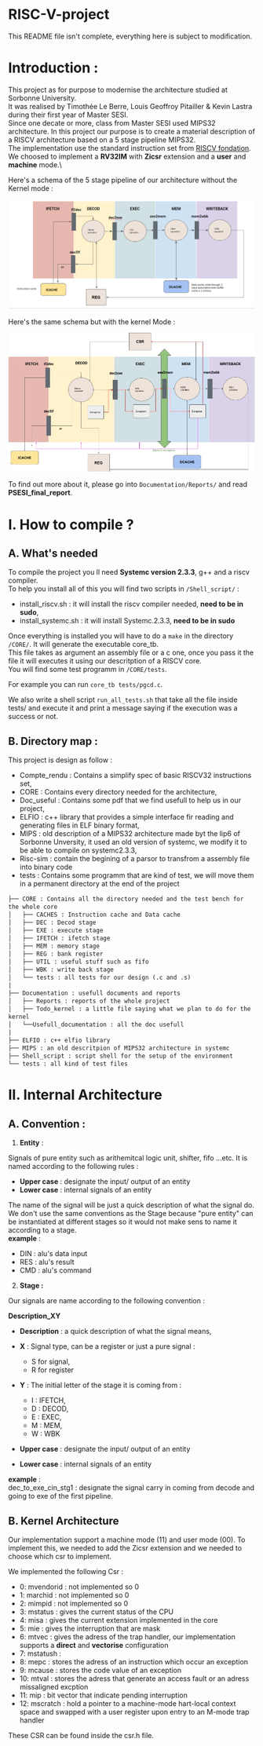 # RISC-V-project

This README file isn't complete, everything here is subject to modification. 

# Introduction :
This project as for purpose to modernise the architecture studied at Sorbonne University.\
It was realised by Timothée Le Berre, Louis Geoffroy Pitailler & Kevin Lastra during their first year of Master SESI.\
Since one decate or more, class from Master SESI used MIPS32 architecture. In this project our purpose is to create a material description of a RISCV architecture based on a 5 stage pipeline MIPS32.\
The implementation use the standard instruction set from [RISCV fondation](https://riscv.org/technical/specifications/). We choosed to implement a **RV32IM** with **Zicsr** extension and a **user** and **machine** mode.\

Here's a schema of the 5 stage pipeline of our architecture without the Kernel mode :

![plot](Documentation/Reports/Pictures_for_reports/RiscV_graph.PNG)

Here's the same schema but with the kernel Mode :

![plot](Documentation/Reports/Pictures_for_reports/schema_pipeline_exception.jpg)

To find out more about it, please go into ``Documentation/Reports/`` and read **PSESI_final_report**.

# I. How to compile ?
## A. What's needed 

To compile the project you ll need **Systemc version 2.3.3**, g++ and a riscv compiler.\
To help you install all of this you will find two scripts in ```/Shell_script/``` :
* install_riscv.sh : it will install the riscv compiler needed, **need to be in sudo**,
* install_systemc.sh : it will install Systemc.2.3.3, **need to be in sudo**

Once everything is installed you will have to do a ```make``` in the directory ```/CORE/```. It will generate the executable core_tb.\
This file takes as argument an assembly file or a c one, once you pass it the file it will executes it using our descritption of a RISCV core.\
You will find some test programm in ``/CORE/tests``.

For example you can run ``core_tb tests/pgcd.c``.

We also write a shell script ``run_all_tests.sh`` that take all the file inside tests/ and execute it and print a message saying if the execution was a success or not.

## B. Directory map :

This project is design as follow :
* Compte_rendu : Contains a simplify spec of basic RISCV32 instructions set,
* CORE : Contains every directory needed for the architecture,
* Doc_useful : Contains some pdf that we find usefull to help us in our project,
* ELFIO : c++ library that provides a simple interface fir reading and generating files in ELF binary format,
* MIPS : old description of a MIPS32 architecture made byt the lip6 of Sorbonne Unversity, it used an old version of systemc, we modify it to be able to compile on systemc2.3.3,
* Risc-sim : contain the begining of a parsor to transfrom a assembly file into binary code
* tests : Contains some programm that are kind of test, we will move them in a permanent directory at the end of the project

```
├── CORE : Contains all the directory needed and the test bench for the whole core
│   ├── CACHES : Instruction cache and Data cache
│   ├── DEC : Decod stage
│   ├── EXE : execute stage
│   ├── IFETCH : ifetch stage 
│   ├── MEM : memory stage
│   ├── REG : bank register
│   ├── UTIL : useful stuff such as fifo
│   ├── WBK : write back stage
│   └── tests : all tests for our design (.c and .s)
|
├── Documentation : usefull documents and reports
│   ├── Reports : reports of the whole project
│   ├── Todo_kernel : a little file saying what we plan to do for the kernel
│   └──Usefull_documentation : all the doc usefull
| 
├── ELFIO : c++ elfio library
├── MIPS : an old descritpion of MIPS32 architecture in systemc
├── Shell_script : script shell for the setup of the environment
└── tests : all kind of test files
```
# II. Internal Architecture
## A. Convention :

1. **Entity** :

Signals of pure entity such as arithemitcal logic unit, shifter, fifo ...etc. It is named according to the following rules :  
 - **Upper case** : designate the input/ output of an entity
- **Lower case** : internal signals of an entity  

The name of the signal will be just a quick description of what the signal do.  We don't use the same conventions as the Stage because "pure entity" can be instantiated at different stages so it would not make sens to name it according to a stage.  
__example__ :  
- DIN : alu's data input  
- RES : alu's result  
- CMD :  alu's command  

2. **Stage :**

Our signals are name according to the following convention :  

__**Description_XY**__  

- **Description** : a quick description of what the signal means,  
- **X** : Signal type, can be a register or just a pure signal :
    * S for signal,
    * R for register
- **Y** : The initial letter of the stage it is coming from :
    * I : IFETCH,
    * D : DECOD,
    * E : EXEC,
    * M : MEM,
    * W : WBK

- **Upper case** : designate the input/ output of an entity
- **Lower case** : internal signals of an entity  

__example__ :  
    dec_to_exe_cin_stg1 : designate the signal carry in coming from decode and going to exe of the first pipeline.

## B. Kernel Architecture

Our implementation support a machine mode (11) and user mode (00). To implement this, we needed to add the Zicsr extension and we needed to choose which csr to implement.

We implemented the following Csr :
* 0: mvendorid : not implemented so 0
* 1: marchid : not implemented so 0
* 2: mimpid : not implemented so 0
* 3: mstatus : gives the current status of the CPU
* 4: misa : gives the current extension implemented in the core
* 5: mie : gives the interruption that are mask 
* 6: mtvec : gives the adress of the trap handler, our implementation supports a **direct** and **vectorise** configuration
* 7: mstatush : 
* 8: mepc : stores the adress of an instruction which occur an exception
* 9: mcause : stores the code value of an exception
* 10: mtval : stores the adress that generate an access fault or an adress missaligned excption 
* 11: mip : bit vector that indicate pending interruption 
* 12: mscratch : hold a pointer to a machine-mode hart-local context space and swapped
with a user register upon entry to an M-mode trap handler

These CSR can be found inside the csr.h file.